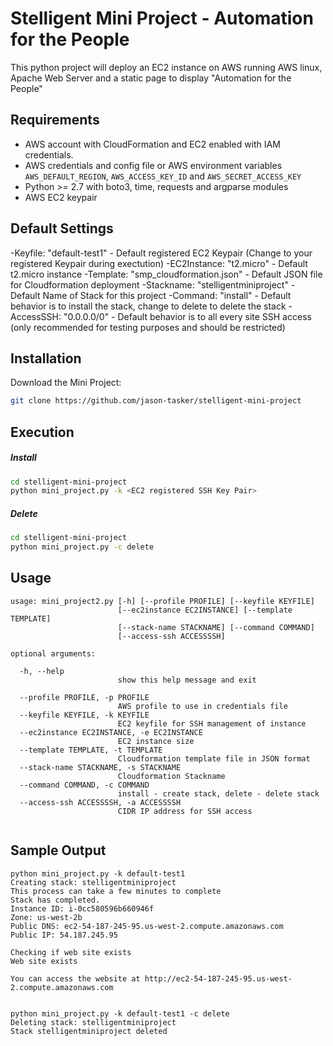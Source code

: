 # Stelligent Mini Project - Automation for the People

This python project will deploy an EC2 instance on AWS running AWS linux, Apache Web Server and a static page to display "Automation for the People"

## Requirements
- AWS account with CloudFormation and EC2 enabled with IAM credentials.
- AWS credentials and config file or AWS environment variables `AWS_DEFAULT_REGION`, `AWS_ACCESS_KEY_ID` and `AWS_SECRET_ACCESS_KEY`
- Python >= 2.7 with boto3, time, requests and argparse modules
- AWS EC2 keypair 

## Default Settings
-Keyfile: "default-test1" - Default registered EC2 Keypair (Change to your registered Keypair during exectution)
-EC2Instance: "t2.micro" - Default t2.micro instance
-Template: "smp_cloudformation.json" - Default JSON file for Cloudformation deployment
-Stackname: "stelligentminiproject" - Default Name of Stack for this project
-Command: "install" - Default behavior is to install the stack, change to delete to delete the stack
-AccessSSH: "0.0.0.0/0" - Default behavior is to all every site SSH access (only recommended for testing purposes and should be restricted)
 

## Installation
Download the Mini Project:
```sh
git clone https://github.com/jason-tasker/stelligent-mini-project
```

## Execution
##### Install 
```sh
cd stelligent-mini-project
python mini_project.py -k <EC2 registered SSH Key Pair>
```

##### Delete
```sh
cd stelligent-mini-project
python mini_project.py -c delete
```

## Usage
```text
usage: mini_project2.py [-h] [--profile PROFILE] [--keyfile KEYFILE]
                        [--ec2instance EC2INSTANCE] [--template TEMPLATE]
                        [--stack-name STACKNAME] [--command COMMAND]
                        [--access-ssh ACCESSSSH]

optional arguments:

  -h, --help            
                        show this help message and exit

  --profile PROFILE, -p PROFILE
                        AWS profile to use in credentials file
  --keyfile KEYFILE, -k KEYFILE
                        EC2 keyfile for SSH management of instance
  --ec2instance EC2INSTANCE, -e EC2INSTANCE
                        EC2 instance size
  --template TEMPLATE, -t TEMPLATE
                        Cloudformation template file in JSON format
  --stack-name STACKNAME, -s STACKNAME
                        Cloudformation Stackname
  --command COMMAND, -c COMMAND
                        install - create stack, delete - delete stack
  --access-ssh ACCESSSSH, -a ACCESSSSH
                        CIDR IP address for SSH access
                        
```

## Sample Output
```text
python mini_project.py -k default-test1
Creating stack: stelligentminiproject
This process can take a few minutes to complete
Stack has completed.
Instance ID: i-0cc580596b660946f
Zone: us-west-2b
Public DNS: ec2-54-187-245-95.us-west-2.compute.amazonaws.com
Public IP: 54.187.245.95

Checking if web site exists
Web site exists

You can access the website at http://ec2-54-187-245-95.us-west-2.compute.amazonaws.com


python mini_project.py -k default-test1 -c delete
Deleting stack: stelligentminiproject
Stack stelligentminiproject deleted
```
